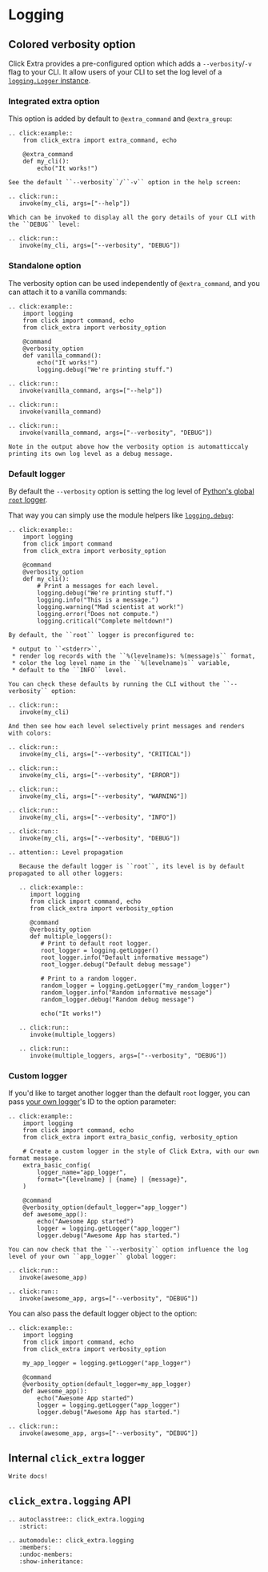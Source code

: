 # Logging

## Colored verbosity option

Click Extra provides a pre-configured option which adds a `--verbosity`/`-v` flag to your CLI. It allow users of your CLI to set the log level of a [`logging.Logger` instance](https://docs.python.org/3/library/logging.html#logger-objects).

### Integrated extra option

This option is added by default to `@extra_command` and `@extra_group`:

```{eval-rst}
.. click:example::
    from click_extra import extra_command, echo

    @extra_command
    def my_cli():
        echo("It works!")

See the default ``--verbosity``/``-v`` option in the help screen:

.. click:run::
   invoke(my_cli, args=["--help"])

Which can be invoked to display all the gory details of your CLI with the ``DEBUG`` level:

.. click:run::
   invoke(my_cli, args=["--verbosity", "DEBUG"])
```

### Standalone option

The verbosity option can be used independently of `@extra_command`, and you can attach it to a vanilla commands:

```{eval-rst}
.. click:example::
    import logging
    from click import command, echo
    from click_extra import verbosity_option

    @command
    @verbosity_option
    def vanilla_command():
        echo("It works!")
        logging.debug("We're printing stuff.")

.. click:run::
   invoke(vanilla_command, args=["--help"])

.. click:run::
   invoke(vanilla_command)

.. click:run::
   invoke(vanilla_command, args=["--verbosity", "DEBUG"])
```

```{tip}
Note in the output above how the verbosity option is automatticcaly printing its own log level as a debug message.
```

### Default logger

By default the `--verbosity` option is setting the log level of [Python's global `root` logger](https://github.com/python/cpython/blob/a59dc1fb4324589427c5c84229eb2c0872f29ca0/Lib/logging/__init__.py#L1945).

That way you can simply use the module helpers like [`logging.debug`](https://docs.python.org/3/library/logging.html?highlight=logging#logging.Logger.debug):

```{eval-rst}
.. click:example::
    import logging
    from click import command
    from click_extra import verbosity_option

    @command
    @verbosity_option
    def my_cli():
        # Print a messages for each level.
        logging.debug("We're printing stuff.")
        logging.info("This is a message.")
        logging.warning("Mad scientist at work!")
        logging.error("Does not compute.")
        logging.critical("Complete meltdown!")

By default, the ``root`` logger is preconfigured to:

 * output to ``<stderr>``,
 * render log records with the ``%(levelname)s: %(message)s`` format,
 * color the log level name in the ``%(levelname)s`` variable,
 * default to the ``INFO`` level.

You can check these defaults by running the CLI without the ``--verbosity`` option:

.. click:run::
   invoke(my_cli)

And then see how each level selectively print messages and renders with colors:

.. click:run::
   invoke(my_cli, args=["--verbosity", "CRITICAL"])

.. click:run::
   invoke(my_cli, args=["--verbosity", "ERROR"])

.. click:run::
   invoke(my_cli, args=["--verbosity", "WARNING"])

.. click:run::
   invoke(my_cli, args=["--verbosity", "INFO"])

.. click:run::
   invoke(my_cli, args=["--verbosity", "DEBUG"])
```

```{eval-rst}
.. attention:: Level propagation

   Because the default logger is ``root``, its level is by default propagated to all other loggers:

   .. click:example::
      import logging
      from click import command, echo
      from click_extra import verbosity_option

      @command
      @verbosity_option
      def multiple_loggers():
         # Print to default root logger.
         root_logger = logging.getLogger()
         root_logger.info("Default informative message")
         root_logger.debug("Default debug message")

         # Print to a random logger.
         random_logger = logging.getLogger("my_random_logger")
         random_logger.info("Random informative message")
         random_logger.debug("Random debug message")

         echo("It works!")

   .. click:run::
      invoke(multiple_loggers)

   .. click:run::
      invoke(multiple_loggers, args=["--verbosity", "DEBUG"])
```

### Custom logger

If you'd like to target another logger than the default `root` logger, you can pass [your own logger](https://docs.python.org/3/library/logging.html?#logging.getLogger)'s ID to the option parameter:

```{eval-rst}
.. click:example::
    import logging
    from click import command, echo
    from click_extra import extra_basic_config, verbosity_option

    # Create a custom logger in the style of Click Extra, with our own format message.
    extra_basic_config(
        logger_name="app_logger",
        format="{levelname} | {name} | {message}",
    )

    @command
    @verbosity_option(default_logger="app_logger")
    def awesome_app():
        echo("Awesome App started")
        logger = logging.getLogger("app_logger")
        logger.debug("Awesome App has started.")

You can now check that the ``--verbosity`` option influence the log level of your own ``app_logger`` global logger:

.. click:run::
   invoke(awesome_app)

.. click:run::
   invoke(awesome_app, args=["--verbosity", "DEBUG"])
```

You can also pass the default logger object to the option:

```{eval-rst}
.. click:example::
    import logging
    from click import command, echo
    from click_extra import verbosity_option

    my_app_logger = logging.getLogger("app_logger")

    @command
    @verbosity_option(default_logger=my_app_logger)
    def awesome_app():
        echo("Awesome App started")
        logger = logging.getLogger("app_logger")
        logger.debug("Awesome App has started.")

.. click:run::
   invoke(awesome_app, args=["--verbosity", "DEBUG"])
```

## Internal `click_extra` logger

```{todo}
Write docs!
```

## `click_extra.logging` API

```{eval-rst}
.. autoclasstree:: click_extra.logging
   :strict:
```

```{eval-rst}
.. automodule:: click_extra.logging
   :members:
   :undoc-members:
   :show-inheritance:
```
